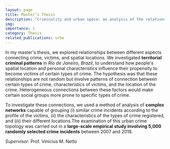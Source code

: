 ```yaml
---
layout: page
title: Master’s Thesis
description: "Criminality and urban space: an analysis of the relationship networks between types of crime, victim and spatial location in Rio de Janeiro"
img: 
importance: 1
category: Thesis
related_publications: urbe
---
```


In my master's thesis, we explored relationships between different aspects connecting crime, victims, and spatial locations. We investigated **territorial criminal patterns** in *Rio de Janeiro, Brazil*, to understand how people's spatial location and personal characteristics influence their propensity to become victims of certain types of crime. The hypothesis was that these relationships are not random but involve patterns of connection between certain types of crime, characteristics of victims, and the location of the crime. Heterogeneous connections between these factors would make certain social groups more prone to specific types of crime. 

To investigate these connections, we used a method of analysis of **complex networks** capable of grouping (i) similar crime incidents according to the profile of the victims, (ii) the characteristics of the types of crime registered, and (iii) their different locations.The examination of this urban crime topology was carried out in a **large-scale empirical study involving 5,000 randomly selected crime incidents** between 2007 and 2018.

*Supervisor:* Prof. Vinicius M. Netto


